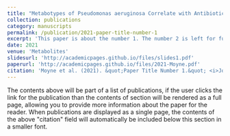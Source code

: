 ```yaml
---
title: "Metabotypes of Pseudomonas aeruginosa Correlate with Antibiotic Resistance, Virulence and Clinical Outcome in Cystic Fibrosis Chronic Infections"
collection: publications
category: manuscripts
permalink: /publication/2021-paper-title-number-1
excerpt: 'This paper is about the number 1. The number 2 is left for future work.'
date: 2021
venue: 'Metabolites'
slidesurl: 'http://academicpages.github.io/files/slides1.pdf'
paperurl: 'http://academicpages.github.io/files/2021-Moyne.pdf'
citation: 'Moyne et al. (2021). &quot;Paper Title Number 1.&quot; <i>Journal 1</i>. 1(1).'
---
```


The contents above will be part of a list of publications, if the user clicks the link for the publication than the contents of section will be rendered as a full page, allowing you to provide more information about the paper for the reader. When publications are displayed as a single page, the contents of the above "citation" field will automatically be included below this section in a smaller font.
